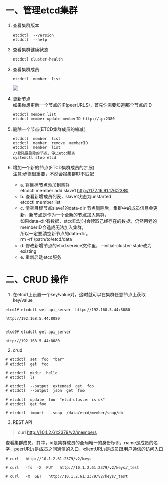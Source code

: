 
# 一、管理etcd集群  
1. 查看集群版本  
    ```
    etcdctl  --version
    etcdctl  --help
    ```

2. 查看集群健康状态  
    ```
    etcdctl cluster-health
    ```
3. 查看集群成员  
    ```
    etcdctl  member  list
    ```  
    ![](https://note.youdao.com/yws/public/resource/ca7c2468223e3c4a80c4e24b70ff9608/xmlnote/F756A0F11E254BB8BD68BE53DF66735C/21619)  


4. 更新节点  
    如果你想更新一个节点的IP(peerURLS)，首先你需要知道那个节点的ID  
    ```
    etcdctl member list
    etcdctl member update memberID http://ip:2380
    ```

5. 删除一个节点(ETCD集群成员的缩减)   
    ```  
    etcdctl  member  list
    etcdctl  member  remove  memberID
    etcdctl  member  list
    //登陆要删除的节点，停止etcd服务   
    systemctl stop etcd

    ```

6. 增加一个新的节点(ETCD集群成员的扩展)   
    注意:步骤很重要，不然会报集群ID不匹配
    - a. 将目标节点添加到集群  
        etcdctl member add slave1 http://172.16.91.176:2380
    - b. 查看新增成员列表，slave1状态为unstarted  
        etcdctl member list
    - c. 清空目标节点slave1的data-dir 
    节点删除后，集群中的成员信息会更新，新节点是作为一个全新的节点加入集群，  
    如果data-dir有数据，etcd启动时会读取己经存在的数据，仍然用老的memberID会造成无法加入集群，  
    所以一定要清空新节点的data-dir。   
    rm  -rf  /path/to/etcd/data
    - d. 修改新增节点的etcd.service文件里，     –initial-cluster-state改为existing
    - e. 重新启动etcd服务 

# 二、CRUD 操作  
1. 在etcd1上设置一个key/value对，这时就可以在集群任意节点上获取key/value  
```
etcd1# etcdctl set api_server  http://192.168.5.44:8080

http://192.168.5.44:8080


etcd0# etcdctl get api_server

http://192.168.5.44:8080

```
2. crud 
```
# etcdctl  set  foo  "bar"
# etcdctl  get  foo

# etcdctl  mkdir  hello
# etcdctl  ls

# etcdctl  --output  extended  get  foo
# etcdctl  --output  json  get  foo

# etcdctl  update  foo  "etcd cluster is ok"
# etcdctl  get foo

# etcdctl  import  --snap  /data/etcd/member/snap/db
```
3. REST API  
>curl  http://10.1.2.61:2379/v2/members   

查看集群成员，其中，id是集群成员的全局唯一的身份标识，name是成员的名字，peerURLs是成员之间通信的入口，clientURLs是成员跟用户通信的访问入口
```
# curl   http://10.1.2.61:2379/v2/keys

# curl   -fs  -X  PUT   http://10.1.2.61:2379/v2/keys/_test

# curl   -X  GET   http://10.1.2.61:2379/v2/keys/_test
```  